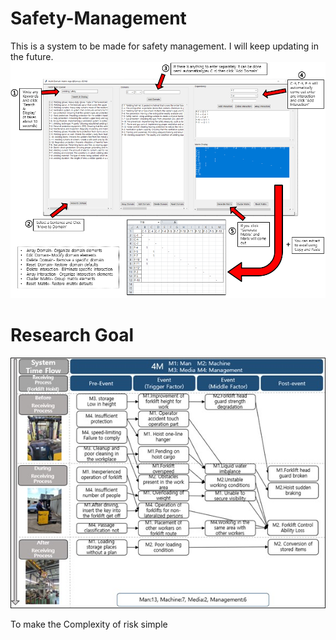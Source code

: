 # Safety-Management
This is a system to be made for safety management. I will keep updating in the future.
![manual](Manual.PNG)

# Research Goal
![reason](Reason.jpg)


To make the Complexity of risk simple
